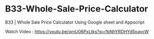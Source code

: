 # B33-Whole-Sale-Price-Calculator
B33 | Whole Sale Price Calculator Using Google sheet and Appscript

Watch Video : https://youtu.be/qmU06PxLtks?si=fbNhYRDHYd5oavcW
